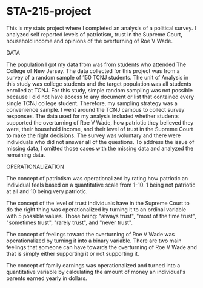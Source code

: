 # STA-215-project
This is my stats project where I completed an analysis of a political survey. I analyzed self reported levels of patriotism, trust in the Supreme Court, household income and opinions of the overturning of Roe V Wade. 

DATA

The population I got my data from was from students who attended The College of New Jersey. The data collected for this project was from a survey of a random sample of 150 TCNJ students. The unit of Analysis in this study was college students and the target population was all students enrolled at TCNJ. For this study, simple random sampling was not possible because I did not have access to any document or list that contained every single TCNJ college student. Therefore, my sampling strategy was a convenience sample. I went around the TCNJ campus to collect survey responses. The data used for my analysis included whether students supported the overturning of Roe V Wade, how patriotic they believed they were, their household income, and their level of trust in the Supreme Court to make the right decisions. The survey was voluntary and there were individuals who did not answer all of the questions. To address the issue of missing data, I omitted those cases with the missing data and analyzed the remaining data. 



OPERATIONALIZATION 

The concept of patriotism was operationalized by rating how patriotic an individual feels based on a quantitative scale from 1-10. 1 being not patriotic at all and 10 being very patriotic.

The concept of the level of trust individuals have in the Supreme Court to do the right thing was operationalized by turning it to an ordinal variable with 5 possible values. Those being: "always trust", "most of the time trust", "sometimes trust", "rarely trust", and "never trust".

The concept of feelings toward the overturning of Roe V Wade was operationalized by turning it into a binary variable. There are two main feelings that someone can have towards the overturning of Roe V Wade and that is simply either supporting it or not supporting it. 

The concept of family earnings was operationalized and turned into a quantitative variable by calculating the amount of money an individual's parents earned yearly in dollars. 
